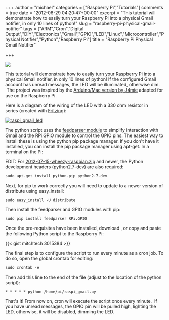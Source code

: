 +++
author = "michael"
categories = ["Raspberry Pi","Tutorials"]
comments = true
date = "2012-06-29 04:20:47+00:00"
excerpt = "This tutorial will demonstrate how to easily turn your Raspberry Pi into a physical Gmail notifier, in only 10 lines of python!"
slug = "raspberry-pi-physical-gmail-notifier"
tags = ["ARM","Cron","Digital Output","DIY","Electronics","Gmail","GPIO","LED","Linux","Microcontroller","Physical Notifier","Python","Raspberry Pi"]
title = "Raspberry Pi Physical Gmail Notifier"

+++

[![](http://mitchtech.net/wp-content/uploads/2012/06/pi-physical-gmail-notifier-300x225.jpg)](http://mitchtech.net/raspberry-pi-physical-gmail-notifier/pi-physical-gmail-notifier/)

This tutorial will demonstrate how to easily turn your Raspberry Pi into a physical Gmail notifier, in only 10 lines of python! If the configured Gmail account has unread messages, the LED will be illuminated, otherwise dim.  The project was inspired by the [Arduino/Mac version by J4mie](http://j4mie.org/blog/how-to-make-a-physical-gmail-notifier/) adapted for use on the Raspberry Pi.

Here is a diagram of the wiring of the LED with a 330 ohm resistor in series (created with [Fritzing](http://fritzing.org/)):

[![raspi_gmail_led](http://mitchtech.net/wp-content/uploads/2012/06/raspi_gmail_led-300x270.png)](http://mitchtech.net/raspberry-pi-physical-gmail-notifier/raspi_gmail_led/)

The python script uses the [feedparser module](http://code.google.com/p/feedparser/) to simplify interaction with Gmail and the RPi.GPIO module to control the GPIO pins. The easiest way to install these is using the python pip package manager. If you don't have it installed, you can install the pip package manager using apt-get. In a terminal on the Pi:

EDIT: For [2012-07-15-wheezy-raspbian.zip](http://downloads.raspberrypi.org/images/raspbian/2012-07-15-wheezy-raspbian/2012-07-15-wheezy-raspbian.zip) and newer, the Python development headers (python2.7-dev) are also required:

```
sudo apt-get install python-pip python2.7-dev
```

Next, for pip to work correctly you will need to update to a newer version of distribute using easy_install:

```
sudo easy_install -U distribute
```

Then install the feedparser and GPIO modules with pip:

```
sudo pip install feedparser RPi.GPIO
```

Once the pre-requisites have been installed, download , or copy and paste the following Python script to the Raspberry Pi:

{{< gist mitchtech 3015384 >}}

The final step is to configure the script to run every minute as a cron job. To do so, open the global crontab for editing:

```
sudo crontab -e
```

Then add this line to the end of the file (adjust to the location of the python script):

```
* * * * * python /home/pi/raspi_gmail.py
```

That's it! From now on, cron will execute the script once every minute.  If you have unread messages, the GPIO pin will be pulled high, lighting the LED, otherwise, it will be disabled, dimming the LED.


